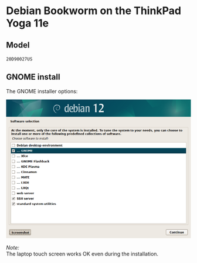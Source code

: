 # Debian Bookworm on the ThinkPad Yoga 11e

## Model
```
20D90027US
```
## GNOME install

The GNOME installer options:

![Installer options](https://github.com/eam-00/Linux-Notes/blob/main/Debian/Debian-Bookworm-ThinkPad-Yoga-11e-Pics/tasksel_first_0.png?raw=true)

*Note:*  
The laptop touch screen works OK even during the installation.

